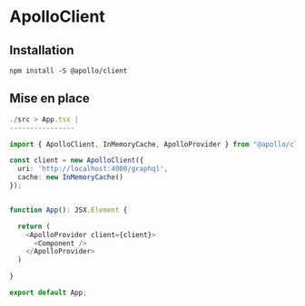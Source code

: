 # ApolloClient 

## Installation 

````
npm install -S @apollo/client
````

## Mise en place

```typescript
./src > App.tsx |
----------------

import { ApolloClient, InMemoryCache, ApolloProvider } from "@apollo/client";

const client = new ApolloClient({
  uri: 'http://localhost:4000/graphql',
  cache: new InMemoryCache()
});


function App(): JSX.Element {

  return (
    <ApolloProvider client={client}>
      <Component />
    </ApolloProvider>
  )

}

export default App;

```






